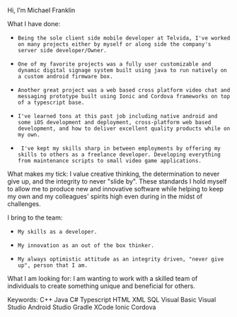 Hi, I’m MichaeI Franklin

What I have done:
*     Being the sole client side mobile developer at Telvida, I've worked on many projects either by myself or along side the company's server side developer/Owner. 
*     One of my favorite projects was a fully user customizable and dynamic digital signage system built using java to run natively on a custom android firmware box. 
*     Another great project was a web based cross platform video chat and messaging prototype built using Ionic and Cordova frameworks on top of a typescript base. 
*     I've learned tons at this past job including native android and some iOS development and deployment, cross-platform web based development, and how to deliver excellent quality products while on my own.
*      I've kept my skills sharp in between employments by offering my skills to others as a freelance developer. Developing everything from maintenance scripts to small video game applications.

What makes my tick:
I value creative thinking, the determination to never give up, and the integrity to never "slide by". These standards I hold myself to allow me to produce new and innovative software while helping to keep my own and my colleagues' spirits high even during in the midst of challenges. 

I bring to the team:
*     My skills as a developer.
*     My innovation as an out of the box thinker.
*     My always optimistic attitude as an integrity driven, "never give up", person that I am.

What I am looking for:
I am wanting to work with a skilled team of individuals to create something unique and beneficial for others. 


Keywords:
C++
Java
C#
Typescript
HTML
XML
SQL
Visual Basic
Visual Studio
Android Studio
Gradle
XCode
Ionic
Cordova
